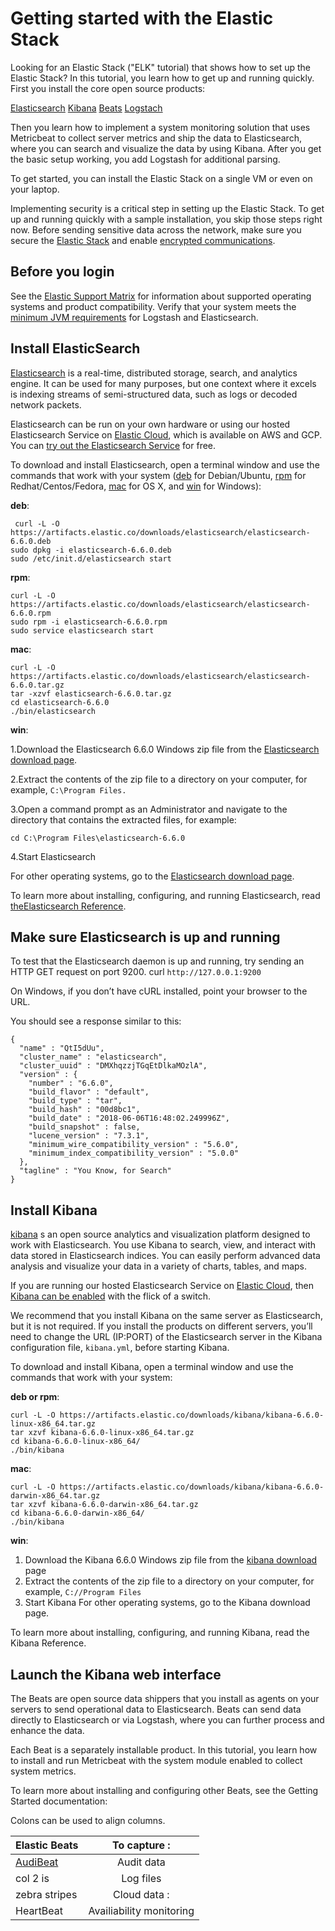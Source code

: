 # Getting started with the Elastic Stack

 Looking for an Elastic Stack ("ELK" tutorial) that shows how to set up the Elastic Stack? In this tutorial, you learn how to get up and running quickly. First you install the core open source products:
 
[Elasticsearch](https://www.elastic.co/docs#install-elasticsearch)
[Kibana](https://www.elastic.co/docs#install-kibana)
[Beats](https://www.elastic.co/docs#install-beats)
[Logstach](https://www.elastic.co/docs#install-logstash)


Then you learn how to implement a system monitoring solution that uses Metricbeat to collect server metrics and ship the data to Elasticsearch, where you can search and visualize the data by using Kibana. After you get the basic setup working, you add Logstash for additional parsing.

To get started, you can install the Elastic Stack on a single VM or even on your laptop.

Implementing security is a critical step in setting up the Elastic Stack. To get up and running quickly with a sample installation, you skip those steps right now. Before sending sensitive data across the network, make sure you secure the [Elastic Stack](https://www.elastic.co/guide/en/elasticsearch/reference/6.6/elasticsearch-security.html) and enable [encrypted communications](https://www.elastic.co/guide/en/elasticsearch/reference/6.6/encrypting-communications.html).

## Before you login

   See the [Elastic Support Matrix](https://www.elastic.co/pt/support/matrix) for information about supported operating systems and product compatibility.
   Verify that your system meets the [minimum JVM requirements](https://www.elastic.co/guide/en/elasticsearch/reference/6.6/encrypting-communications.html) for Logstash and Elasticsearch.

## Install ElasticSearch

[Elasticsearch](https://www.elastic.co/pt/elasticsearch) is a real-time, distributed storage, search, and analytics engine. It can be used for many purposes, but one context where it excels is indexing streams of semi-structured data, such as logs or decoded network packets.

Elasticsearch can be run on your own hardware or using our hosted Elasticsearch Service on [Elastic Cloud](https://www.elastic.co/pt/cloud), which is available on AWS and GCP. You can [try out the Elasticsearch Service](https://www.elastic.co/pt/cloud/elasticsearch-service/signup) for free.

To download and install Elasticsearch, open a terminal window and use the commands that work with your system ([deb](https://www.elastic.co/docs#deb) for Debian/Ubuntu, [rpm](https://www.elastic.co/docs#rpm) for Redhat/Centos/Fedora, [mac](https://www.elastic.co/docs#mac) for OS X, and [win](https://www.elastic.co/docs#win) for Windows):

**deb**:
```
 curl -L -O https://artifacts.elastic.co/downloads/elasticsearch/elasticsearch-6.6.0.deb
sudo dpkg -i elasticsearch-6.6.0.deb
sudo /etc/init.d/elasticsearch start
```

**rpm**:
```
curl -L -O https://artifacts.elastic.co/downloads/elasticsearch/elasticsearch-6.6.0.rpm
sudo rpm -i elasticsearch-6.6.0.rpm
sudo service elasticsearch start
```
**mac**:
 ```
curl -L -O https://artifacts.elastic.co/downloads/elasticsearch/elasticsearch-6.6.0.tar.gz
tar -xzvf elasticsearch-6.6.0.tar.gz
cd elasticsearch-6.6.0
./bin/elasticsearch

```

**win**:

 1.Download the Elasticsearch 6.6.0 Windows zip file from the [Elasticsearch download page](https://www.elastic.co/pt/downloads/elasticsearch).
 
 2.Extract the contents of the zip file to a directory on your computer, for example, ```C:\Program Files.```
 
 3.Open a command prompt as an Administrator and navigate to the directory that contains the extracted files, for example:
 ```
 cd C:\Program Files\elasticsearch-6.6.0
```
4.Start Elasticsearch

For other operating systems, go to the [Elasticsearch download page](https://www.elastic.co/pt/downloads/elasticsearch).

To learn more about installing, configuring, and running Elasticsearch, read [theElasticsearch Reference](https://www.elastic.co/guide/en/elasticsearch/reference/current/index.html).

## Make sure Elasticsearch is up and running

To test that the Elasticsearch daemon is up and running, try sending an HTTP GET request on port 9200.
 curl ```http://127.0.0.1:9200 ```
 
On Windows, if you don’t have cURL installed, point your browser to the URL.

You should see a response similar to this:
```
{
  "name" : "QtI5dUu",
  "cluster_name" : "elasticsearch",
  "cluster_uuid" : "DMXhqzzjTGqEtDlkaMOzlA",
  "version" : {
    "number" : "6.6.0",
    "build_flavor" : "default",
    "build_type" : "tar",
    "build_hash" : "00d8bc1",
    "build_date" : "2018-06-06T16:48:02.249996Z",
    "build_snapshot" : false,
    "lucene_version" : "7.3.1",
    "minimum_wire_compatibility_version" : "5.6.0",
    "minimum_index_compatibility_version" : "5.0.0"
  },
  "tagline" : "You Know, for Search"
}
```

## Install Kibana

[kibana](https://www.elastic.co/pt/kibana) s an open source analytics and visualization platform designed to work with Elasticsearch. You use Kibana to search, view, and interact with data stored in Elasticsearch indices. You can easily perform advanced data analysis and visualize your data in a variety of charts, tables, and maps.

If you are running our hosted Elasticsearch Service on [Elastic Cloud](https://www.elastic.co/pt/cloud), then [Kibana can be enabled](https://www.elastic.co/guide/en/cloud/current/ec-enable-kibana.html) with the flick of a switch.

We recommend that you install Kibana on the same server as Elasticsearch, but it is not required. If you install the products on different servers, you’ll need to change the URL (IP:PORT) of the Elasticsearch server in the Kibana configuration file, ```kibana.yml```, before starting Kibana.

To download and install Kibana, open a terminal window and use the commands that work with your system:
 
**deb or rpm**:
```
curl -L -O https://artifacts.elastic.co/downloads/kibana/kibana-6.6.0-linux-x86_64.tar.gz
tar xzvf kibana-6.6.0-linux-x86_64.tar.gz
cd kibana-6.6.0-linux-x86_64/
./bin/kibana
```
**mac**:
```
curl -L -O https://artifacts.elastic.co/downloads/kibana/kibana-6.6.0-darwin-x86_64.tar.gz
tar xzvf kibana-6.6.0-darwin-x86_64.tar.gz
cd kibana-6.6.0-darwin-x86_64/
./bin/kibana
```
**win**:

 1. Download the Kibana 6.6.0 Windows zip file from the [kibana download]() page
 2. Extract the contents of the zip file to a directory on your computer, for example, ```C://Program Files```
 4. Start Kibana
 For other operating systems, go to the Kibana download page.

To learn more about installing, configuring, and running Kibana, read the Kibana Reference.

## Launch the Kibana web interface
 The Beats are open source data shippers that you install as agents on your servers to send operational data to Elasticsearch. Beats can send data directly to Elasticsearch or via Logstash, where you can further process and enhance the data.

Each Beat is a separately installable product. In this tutorial, you learn how to install and run Metricbeat with the system module enabled to collect system metrics.

To learn more about installing and configuring other Beats, see the Getting Started documentation:

 Colons can be used to align columns.

| Elastic Beats | To capture   :|
| ------------- |:-------------:|
| [AudiBeat]()  | Audit data   |
| col 2 is      | Log files    
| zebra stripes | Cloud data   :|
| HeartBeat     | Availiability monitoring |

